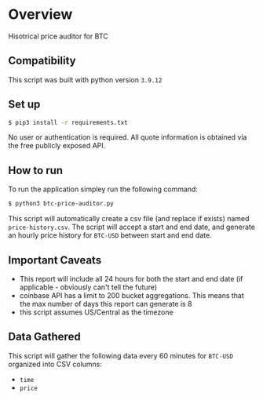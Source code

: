 # Overview
Hisotrical price auditor for BTC

## Compatibility

This script was built with python version `3.9.12`

## Set up

```bash
$ pip3 install -r requirements.txt
```

No user or authentication is required. All quote information is obtained via the free publicly exposed API.

## How to run

To run the application simpley run the following command:

```bash
$ python3 btc-price-auditor.py
```

This script will automatically create a csv file (and replace if exists) named `price-history.csv`. The script will accept a start and end date, and generate an hourly price history for `BTC-USD` between start and end date. 

## Important Caveats

* This report will include all 24 hours for both the start and end date (if applicable - obviously can't tell the future)
* coinbase API has a limit to 200 bucket aggregations. This means that the max number of days this report can generate is 8 
* this script assumes US/Central as the timezone

## Data Gathered

This script will gather the following data every 60 minutes for `BTC-USD` organized into CSV columns:
* `time`
* `price`
